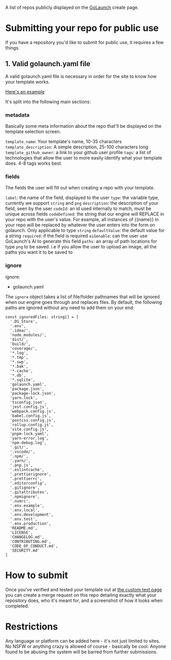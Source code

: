 A list of repos publicly displayed on the [GoLaunch](https://golaunch.dev) create page.

# Submitting your repo for public use
If you have a repository you'd like to submit for public use, it requires a few things.

## 1. Valid golaunch.yaml file
A valid golaunch.yaml file is necessary in order for the site to know how your template works.

[Here's an example](https://github.com/GoLaunch-dev/saas-waitlist-landingpage/blob/main/golaunch.yaml)

It's split into the following main sections:

### metadata
Basically some meta information about the repo that'll be displayed on the template selection screen.

`template_name`: Your template's name, 10-35 characters
`template_description`: A simple description, 25-100 characters long
`template_github_owner`: a link to your github user profile
`tags`: a list of technologies that allow the user to more easily identify what your template does. 4-8 tags works best.

### fields 

The fields the user will fill out when creating a repo with your template.

`label`: the name of the field, displayed to the user
`type`: the variable type, currently we support `string` and `png`
`description`: the description of your field, seen by the user
`codeId`: an id used internally to match, must be unique across fields
`codeDefined`: the string that our engine will REPLACE in your repo with the user's value. For example, all instances of {{name}} in your repo will be replaced by whatever the user enters into the form on golaunch. Only applicable to type `string`
`defaultValue`: the default value for a string
`required`: if the field is required
`aiGenable`: can the user use GoLaunch's AI to generate this field
`paths`: an array of path locations for type `png` to be saved. i.e if you allow the user to upload an image, all the paths you want it to be saved to

### ignore

ignore:
  - golaunch.yaml

The `ignore` object takes a list of file/folder pathnames that will be ignored when our engine goes through and replaces files. By default, the following paths are ignored without any need to add them on your end:

```
const ignoredFiles: string[] = [
  '.DS_Store',
  '.env',
  '.idea/',
  'node_modules/',
  'dist/',
  'build/',
  'coverage/',
  '*.log',
  '*.tmp',
  '*.swp',
  '*.bak',
  '*.cache',
  '*.db',
  '*.sqlite',
  'golaunch.yaml',
  'package.json',
  'package-lock.json',
  'yarn.lock',
  'tsconfig.json',
  'jest.config.js',
  'webpack.config.js',
  'babel.config.js',
  'postcss.config.js',
  'rollup.config.js',
  'vite.config.js',
  'pnpm-lock.yaml',
  'yarn-error.log',
  'npm-debug.log',
  '.git/',
  '.vscode/',
  '.npm/',
  '.yarn/',
  '.pnp.js',
  '.eslintcache',
  '.prettierignore',
  '.prettierrc',
  '.editorconfig',
  '.gitignore',
  '.gitattributes',
  '.npmignore',
  '.nvmrc',
  '.env.example',
  '.env.local',
  '.env.development',
  '.env.test',
  '.env.production',
  'README.md',
  'LICENSE',
  'CHANGELOG.md',
  'CONTRIBUTING.md',
  'CODE_OF_CONDUCT.md',
  'SECURITY.md'
]
```


# How to submit

Once you've verified and tested your template out at [the custom test page](https://golaunch.dev/custom) you can create a merge request on this repo detailing exactly what your repository does, who it's meant for, and a screenshot of how it looks when completed.

# Restrictions

Any language or platform can be added here - it's not just limited to sites. No NSFW or anything crazy is allowed of course - basically be cool. Anyone found to be abusing the system will be barred from further submissions. 
